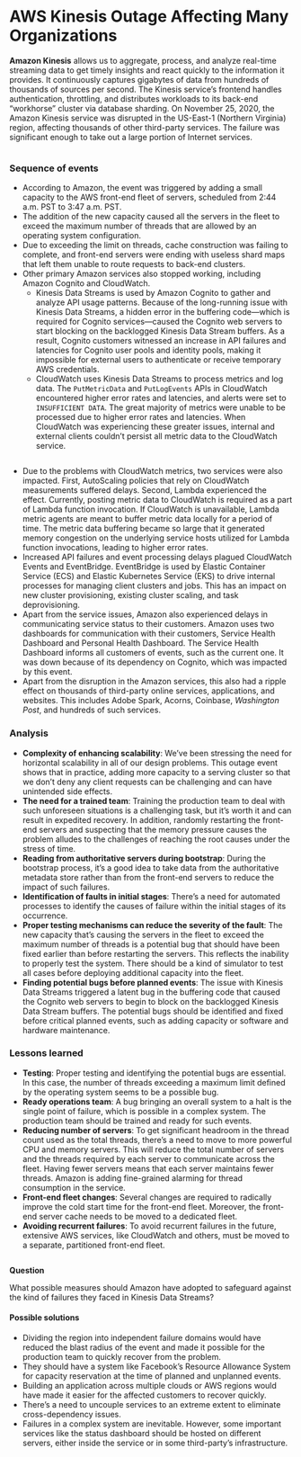 # AWS Kinesis Outage Affecting Many Organizations

**Amazon Kinesis** allows us to aggregate, process, and analyze real-time streaming data to get timely insights and react quickly to the information it provides. It continuously captures gigabytes of data from hundreds of thousands of sources per second. The Kinesis service’s frontend handles authentication, throttling, and distributes workloads to its back-end “workhorse” cluster via database sharding. On November 25, 2020, the Amazon Kinesis service was disrupted in the US-East-1 (Northern Virginia) region, affecting thousands of other third-party services. The failure was significant enough to take out a large portion of Internet services.

<figure><img src="https://kuweiguge.github.io/Grokking-Modern-System-Design-Interview-Gitbook/.gitbook/assets/Screenshot 2023-09-06 at 2.45.55 AM.png" alt=""><figcaption></figcaption></figure>

### Sequence of events <a href="#sequence-of-events-0" id="sequence-of-events-0"></a>

* According to Amazon, the event was triggered by adding a small capacity to the AWS front-end fleet of servers, scheduled from 2:44 a.m. PST to 3:47 a.m. PST.
* The addition of the new capacity caused all the servers in the fleet to exceed the maximum number of threads that are allowed by an operating system configuration.
* Due to exceeding the limit on threads, cache construction was failing to complete, and front-end servers were ending with useless shard maps that left them unable to route requests to back-end clusters.
* Other primary Amazon services also stopped working, including Amazon Cognito and CloudWatch.
  * Kinesis Data Streams is used by Amazon Cognito to gather and analyze API usage patterns. Because of the long-running issue with Kinesis Data Streams, a hidden error in the buffering code—which is required for Cognito services—caused the Cognito web servers to start blocking on the backlogged Kinesis Data Stream buffers. As a result, Cognito customers witnessed an increase in API failures and latencies for Cognito user pools and identity pools, making it impossible for external users to authenticate or receive temporary AWS credentials.
  * CloudWatch uses Kinesis Data Streams to process metrics and log data. The `PutMetricData` and `PutLogEvents` APIs in CloudWatch encountered higher error rates and latencies, and alerts were set to `INSUFFICIENT DATA`. The great majority of metrics were unable to be processed due to higher error rates and latencies. When CloudWatch was experiencing these greater issues, internal and external clients couldn’t persist all metric data to the CloudWatch service.

<figure><img src="https://kuweiguge.github.io/Grokking-Modern-System-Design-Interview-Gitbook/.gitbook/assets/Screenshot 2023-09-06 at 2.46.11 AM.png" alt=""><figcaption></figcaption></figure>

* Due to the problems with CloudWatch metrics, two services were also impacted. First, AutoScaling policies that rely on CloudWatch measurements suffered delays. Second, Lambda experienced the effect. Currently, posting metric data to CloudWatch is required as a part of Lambda function invocation. If CloudWatch is unavailable, Lambda metric agents are meant to buffer metric data locally for a period of time. The metric data buffering became so large that it generated memory congestion on the underlying service hosts utilized for Lambda function invocations, leading to higher error rates.
* Increased API failures and event processing delays plagued CloudWatch Events and EventBridge. EventBridge is used by Elastic Container Service (ECS) and Elastic Kubernetes Service (EKS) to drive internal processes for managing client clusters and jobs. This has an impact on new cluster provisioning, existing cluster scaling, and task deprovisioning.​​
* Apart from the service issues, Amazon also experienced delays in communicating service status to their customers. Amazon uses two dashboards for communication with their customers, Service Health Dashboard and Personal Health Dashboard. The Service Health Dashboard informs all customers of events, such as the current one. It was down because of its dependency on Cognito, which was impacted by this event.
* Apart from the disruption in the Amazon services, this also had a ripple effect on thousands of third-party online services, applications, and websites. This includes Adobe Spark, Acorns, Coinbase, _Washington Post_, and hundreds of such services.

### Analysis <a href="#analysis-0" id="analysis-0"></a>

* **Complexity of enhancing scalability**: We’ve been stressing the need for horizontal scalability in all of our design problems. This outage event shows that in practice, adding more capacity to a serving cluster so that we don’t deny any client requests can be challenging and can have unintended side effects.
* **The need for a trained team**: Training the production team to deal with such unforeseen situations is a challenging task, but it’s worth it and can result in expedited recovery. In addition, randomly restarting the front-end servers and suspecting that the memory pressure causes the problem alludes to the challenges of reaching the root causes under the stress of time.
* **Reading from authoritative servers during bootstrap**: During the bootstrap process, it’s a good idea to take data from the authoritative metadata store rather than from the front-end servers to reduce the impact of such failures.
* **Identification of faults in initial stages**: There’s a need for automated processes to identify the causes of failure within the initial stages of its occurrence.
* **Proper testing mechanisms can reduce the severity of the fault**: The new capacity that’s causing the servers in the fleet to exceed the maximum number of threads is a potential bug that should have been fixed earlier than before restarting the servers. This reflects the inability to properly test the system. There should be a kind of simulator to test all cases before deploying additional capacity into the fleet.
* **Finding potential bugs before planned events**: The issue with Kinesis Data Streams triggered a latent bug in the buffering code that caused the Cognito web servers to begin to block on the backlogged Kinesis Data Stream buffers. The potential bugs should be identified and fixed before critical planned events, such as adding capacity or software and hardware maintenance.

### Lessons learned <a href="#lessons-learned-0" id="lessons-learned-0"></a>

* **Testing**: Proper testing and identifying the potential bugs are essential. In this case, the number of threads exceeding a maximum limit defined by the operating system seems to be a possible bug.
* **Ready operations team**: A bug bringing an overall system to a halt is the single point of failure, which is possible in a complex system. The production team should be trained and ready for such events.
* **Reducing number of servers**: To get significant headroom in the thread count used as the total threads, there’s a need to move to more powerful CPU and memory servers. This will reduce the total number of servers and the threads required by each server to communicate across the fleet. Having fewer servers means that each server maintains fewer threads. Amazon is adding fine-grained alarming for thread consumption in the service.
* **Front-end fleet changes**: Several changes are required to radically improve the cold start time for the front-end fleet. Moreover, the front-end server cache needs to be moved to a dedicated fleet.
* **Avoiding recurrent failures**: To avoid recurrent failures in the future, extensive AWS services, like CloudWatch and others, must be moved to a separate, partitioned front-end fleet.

<figure><img src="https://kuweiguge.github.io/Grokking-Modern-System-Design-Interview-Gitbook/.gitbook/assets/Screenshot 2023-09-06 at 2.47.10 AM.png" alt=""><figcaption></figcaption></figure>

**Question**

What possible measures should Amazon have adopted to safeguard against the kind of failures they faced in Kinesis Data Streams?

#### Possible solutions

* Dividing the region into independent failure domains would have reduced the blast radius of the event and made it possible for the production team to quickly recover from the problem.
* They should have a system like Facebook’s Resource Allowance System for capacity reservation at the time of planned and unplanned events.
* Building an application across multiple clouds or AWS regions would have made it easier for the affected customers to recover quickly.
* There’s a need to uncouple services to an extreme extent to eliminate cross-dependency issues.
* Failures in a complex system are inevitable. However, some important services like the status dashboard should be hosted on different servers, either inside the service or in some third-party’s infrastructure.
